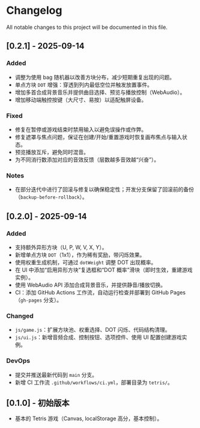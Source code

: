 # Changelog

All notable changes to this project will be documented in this file.

## [0.2.1] - 2025-09-14
### Added
- 调整为使用 bag 随机器以改善方块分布，减少短期重复出现的问题。
- 单点方块 `DOT` 增强：穿透到列内最低空位并触发放置事件。
- 增加多首合成背景音乐并提供曲目选择、预览与播放控制（WebAudio）。
- 增加移动端触控按键（大尺寸、易按）以适配触屏设备。

### Fixed
- 修复在暂停或游戏结束时禁用输入以避免误操作或作弊。
- 修复遮罩与焦点问题，保证在创建/开始/重置游戏时恢复画布焦点与输入状态。
- 预览播放互斥，避免同时混音。
- 为不同消行数添加对应的音效反馈（层数越多音效越“兴奋”）。

### Notes
- 在部分迭代中进行了回滚与修复以确保稳定性；开发分支保留了回滚前的备份（`backup-before-rollback`）。

## [0.2.0] - 2025-09-14
### Added
- 支持额外异形方块（U, P, W, V, X, Y）。
- 新增单点方块 `DOT`（1x1），作为稀有奖励，带闪烁效果。
- 使用权重生成机制，可通过 `dotWeight` 调整 DOT 出现概率。
- 在 UI 中添加“启用异形方块”复选框和“DOT 概率”滑块（即时生效，重建游戏实例）。
- 使用 WebAudio API 添加合成背景音乐，并提供静音/播放切换。
- CI：添加 GitHub Actions 工作流，自动运行检查并部署到 GitHub Pages（`gh-pages` 分支）。

### Changed
- `js/game.js`：扩展方块池、权重选择、DOT 闪烁、代码结构清理。
- `js/ui.js`：新增音频合成、控制按钮、选项控件、使用 UI 配置创建游戏实例。

### DevOps
- 提交并推送最新代码到 `main` 分支。
- 新增 CI 工作流 `.github/workflows/ci.yml`，部署目录为 `tetris/`。

## [0.1.0] - 初始版本
- 基本的 Tetris 游戏（Canvas, localStorage 高分，基本控制）。

